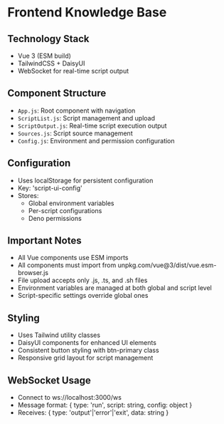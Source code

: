 # Frontend Knowledge Base

## Technology Stack
- Vue 3 (ESM build)
- TailwindCSS + DaisyUI
- WebSocket for real-time script output

## Component Structure
- `App.js`: Root component with navigation
- `ScriptList.js`: Script management and upload
- `ScriptOutput.js`: Real-time script execution output
- `Sources.js`: Script source management
- `Config.js`: Environment and permission configuration

## Configuration
- Uses localStorage for persistent configuration
- Key: 'script-ui-config'
- Stores:
  - Global environment variables
  - Per-script configurations
  - Deno permissions

## Important Notes
- All Vue components use ESM imports
- All components must import from unpkg.com/vue@3/dist/vue.esm-browser.js
- File upload accepts only .js, .ts, and .sh files
- Environment variables are managed at both global and script level
- Script-specific settings override global ones

## Styling
- Uses Tailwind utility classes
- DaisyUI components for enhanced UI elements
- Consistent button styling with btn-primary class
- Responsive grid layout for script management

## WebSocket Usage
- Connect to ws://localhost:3000/ws
- Message format: { type: 'run', script: string, config: object }
- Receives: { type: 'output'|'error'|'exit', data: string }